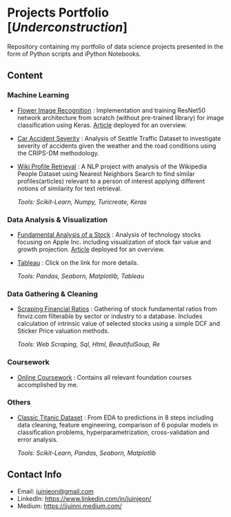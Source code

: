 # Projects Portfolio [_Underconstruction_]
Repository containing my portfolio of data science projects presented in the form of Python scripts and iPython Notebooks. <br> 

## Content

### Machine Learning
- [Flower Image Recognition](https://github.com/jjuinni/Portfolio/blob/master/flower-recognition-resnet50.ipynb) : Implementation and training ResNet50 network architecture from scratch (without pre-trained library) for image classification using Keras. [Article](https://jjuinni.medium.com/cnn-architecture-from-scratch-resnet50-with-keras-4414539521d1) deployed for an overview.
- [Car Accident Severity](https://github.com/jjuinni/Portfolio/blob/master/Car_accident_severity_ibmcapstone.ipynb) : Analysis of Seattle Traffic Dataset to investigate severity of accidents given the weather and the road conditions using the CRIPS-DM methodology. 
- [Wiki Profile Retrieval](https://github.com/jjuinni/Portfolio/blob/master/Retrieving%20Similar%20Profiles.ipynb) : A NLP project with analysis of the Wikipedia People Dataset using Nearest Neighbors Search to find similar profiles(articles) relevant to a person of interest applying different notions of similarity for text retrieval.

	_Tools: Scikit-Learn, Numpy, Turicreate, Keras_

### Data Analysis & Visualization
- [Fundamental Analysis of a Stock](https://github.com/jjuinni/Portfolio/blob/master/Fundamental%20Analysis%20of%20a%20Stock/fundamental_analysis_of_apple.ipynb) : Analysis of technology stocks focusing on Apple Inc. including visualization of stock fair value and growth projection. [Article](https://jjuinni.medium.com/scraping-finviz-getting-financial-ratios-with-python-and-applying-valuation-methods-655710a024fe) deployed for an overview.

	
- [Tableau](https://github.com/jjuinni/Portfolio/tree/master/Tableau) : Click on the link for more details.

	_Tools: Pandas, Seaborn, Matplotlib, Tableau_

### Data Gathering & Cleaning 
- [Scraping Financial Ratios](https://github.com/jjuinni/Portfolio/tree/master/Fundamental%20Analysis%20of%20a%20Stock) : Gathering of stock fundamental ratios from finviz.com filterable by sector or industry to a database. Includes calculation of intrinsic value of selected stocks using a simple DCF and Sticker Price valuation methods.

	_Tools: Web Scraping, Sql, Html, BeautifulSoup, Re_

### Coursework
- [Online Coursework](https://github.com/jjuinni/Portfolio/tree/master/Coursework) : Contains all relevant foundation courses accomplished by me.

### Others
- [Classic Titanic Dataset](https://github.com/jjuinni/Portfolio/blob/master/titanic-an-approach-to-top-12.ipynb) : From EDA to predictions in 8 steps including data cleaning, feature engineering, comparison of 6 popular models in classification problems, hyperparametrization, cross-validation and error analysis.

	_Tools: Scikit-Learn, Pandas, Seaborn, Matplotlib_

## Contact Info
-  Email: juinjeon@gmail.com 
-  LinkedIn: https://www.linkedin.com/in/juinjeon/ 
-  Medium: https://jjuinni.medium.com/

